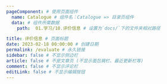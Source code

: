 ```yaml
---
pageComponent: # 使用页面组件
  name: Catalogue # 组件名：Catalogue => 目录页组件
  data: # 组件所需数据
    path:  01.学习/10.评价信息 # 设置为`docs/`下的文件夹相对路径

title: 评价信息 # 页面标题
date: 2023-02-18 00:00:00 # 创建日期
permalink: /evaluate # 永久链接
sidebar: false # 不显示侧边栏
article: false # 不是文章页 (不显示面包屑栏、最近更新栏等)
comment: false # 不显示评论栏
editLink: false # 不显示编辑按钮
---
```

